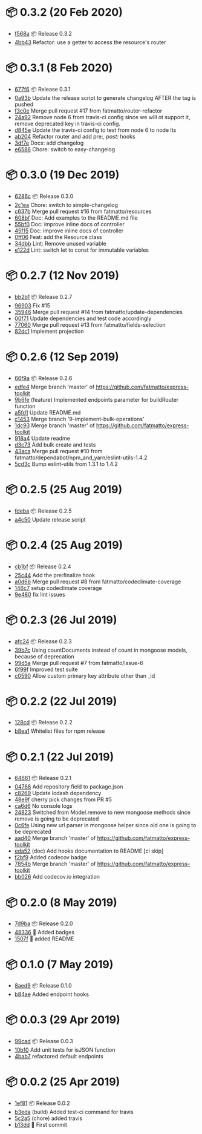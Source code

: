 # 📦 0.3.2 (20 Feb 2020)
- [f568a](https://github.com/fatmatto/express-toolkit)  📦 Release 0.3.2
- [4bb43](https://github.com/fatmatto/express-toolkit)  Refactor: use a getter to access the resource's router
# 📦 0.3.1 (8 Feb 2020)
- [677f6](https://github.com/fatmatto/express-toolkit)  📦 Release 0.3.1
- [0a93b](https://github.com/fatmatto/express-toolkit)  Update the release script to generate changelog AFTER the tag is pushed
- [f3c0e](https://github.com/fatmatto/express-toolkit)  Merge pull request #17 from fatmatto/router-refactor
- [24a92](https://github.com/fatmatto/express-toolkit)  Remove node 6 from travis-ci config since we will ot support it, remove deprecated key in travis-ci config.
- [d845e](https://github.com/fatmatto/express-toolkit)  Update the travis-ci config to test from node 6 to node lts
- [ab204](https://github.com/fatmatto/express-toolkit)  Refactor router and add pre:*, post:* hooks
- [3df7e](https://github.com/fatmatto/express-toolkit)  Docs: add changelog
- [e6586](https://github.com/fatmatto/express-toolkit)  Chore: switch to easy-changelog
# 📦 0.3.0 (19 Dec 2019)
- [6286c](https://github.com/fatmatto/express-toolkit)  📦 Release 0.3.0
- [2c1ea](https://github.com/fatmatto/express-toolkit)  Chore: switch to simple-changelog
- [c637b](https://github.com/fatmatto/express-toolkit)  Merge pull request #16 from fatmatto/resources
- [608bf](https://github.com/fatmatto/express-toolkit)  Doc: Add examples to the README.md file
- [55bf0](https://github.com/fatmatto/express-toolkit)  Doc: improve inline docs of controller
- [45f15](https://github.com/fatmatto/express-toolkit)  Doc: improve inline docs of controller
- [0ff06](https://github.com/fatmatto/express-toolkit)  Feat: add the Resource class
- [34dbb](https://github.com/fatmatto/express-toolkit)  Lint: Remove unused variable
- [e122d](https://github.com/fatmatto/express-toolkit)  Lint: switch let to const for immutable variables
# 📦 0.2.7 (12 Nov 2019)
- [bb2b1](https://github.com/fatmatto/express-toolkit)  📦 Release 0.2.7
- [96903](https://github.com/fatmatto/express-toolkit)  Fix #15
- [35946](https://github.com/fatmatto/express-toolkit)  Merge pull request #14 from fatmatto/update-dependencies
- [00f71](https://github.com/fatmatto/express-toolkit)  Update dependencies and test code accordingly
- [77060](https://github.com/fatmatto/express-toolkit)  Merge pull request #13 from fatmatto/fields-selection
- [82dc1](https://github.com/fatmatto/express-toolkit)  Implement projection
# 📦 0.2.6 (12 Sep 2019)
- [66f9a](https://github.com/fatmatto/express-toolkit)  📦 Release 0.2.6
- [edfe4](https://github.com/fatmatto/express-toolkit)  Merge branch 'master' of https://github.com/fatmatto/express-toolkit
- [9b6fe](https://github.com/fatmatto/express-toolkit)  (feature) Implemented endpoints parameter for buildRouter function
- [a5fd1](https://github.com/fatmatto/express-toolkit)  Update README.md
- [c1453](https://github.com/fatmatto/express-toolkit)  Merge branch '9-implement-bulk-operations'
- [1dc93](https://github.com/fatmatto/express-toolkit)  Merge branch 'master' of https://github.com/fatmatto/express-toolkit
- [918a4](https://github.com/fatmatto/express-toolkit)  Update readme
- [d3c73](https://github.com/fatmatto/express-toolkit)  Add bulk create and tests
- [43aca](https://github.com/fatmatto/express-toolkit)  Merge pull request #10 from fatmatto/dependabot/npm_and_yarn/eslint-utils-1.4.2
- [5cd3c](https://github.com/fatmatto/express-toolkit)  Bump eslint-utils from 1.3.1 to 1.4.2
# 📦 0.2.5 (25 Aug 2019)
- [fdeba](https://github.com/fatmatto/express-toolkit)  📦 Release 0.2.5
- [a4c50](https://github.com/fatmatto/express-toolkit)  Update release script
# 📦 0.2.4 (25 Aug 2019)
- [cb1bf](https://github.com/fatmatto/express-toolkit)  📦 Release 0.2.4
- [25c44](https://github.com/fatmatto/express-toolkit)  Add the pre:finalize hook
- [a0d6b](https://github.com/fatmatto/express-toolkit)  Merge pull request #8 from fatmatto/codeclimate-coverage
- [146c7](https://github.com/fatmatto/express-toolkit)  setup codeclimate coverage
- [9e480](https://github.com/fatmatto/express-toolkit)  fix lint issues
# 📦 0.2.3 (26 Jul 2019)
- [afc24](https://github.com/fatmatto/express-toolkit)  📦 Release 0.2.3
- [39b7c](https://github.com/fatmatto/express-toolkit)  Using countDocuments instead of count in mongoose models, because of  deprecation
- [99d5a](https://github.com/fatmatto/express-toolkit)  Merge pull request #7 from fatmatto/issue-6
- [6f99f](https://github.com/fatmatto/express-toolkit)  Improved test suite
- [c0590](https://github.com/fatmatto/express-toolkit)  Allow custom primary key attribute other than _id
# 📦 0.2.2 (22 Jul 2019)
- [128cd](https://github.com/fatmatto/express-toolkit)  📦 Release 0.2.2
- [b8ea1](https://github.com/fatmatto/express-toolkit)  Whitelist files for npm release
# 📦 0.2.1 (22 Jul 2019)
- [64661](https://github.com/fatmatto/express-toolkit)  📦 Release 0.2.1
- [04768](https://github.com/fatmatto/express-toolkit)  Add repository field to package.json
- [c8269](https://github.com/fatmatto/express-toolkit)  Update lodash dependency
- [48e9f](https://github.com/fatmatto/express-toolkit)  cherry pick changes from PR #5
- [ca6d6](https://github.com/fatmatto/express-toolkit)  No console logs
- [24823](https://github.com/fatmatto/express-toolkit)  Switched from Model.remove to new mongoose methods since remove is going to be deprecated
- [0c6fe](https://github.com/fatmatto/express-toolkit)  Using new url parser in mongoose helper since old one is going to be deprecated
- [aad40](https://github.com/fatmatto/express-toolkit)  Merge branch 'master' of https://github.com/fatmatto/express-toolkit
- [eda52](https://github.com/fatmatto/express-toolkit)  (doc) Add hooks documentation to README [ci skip]
- [f2bf9](https://github.com/fatmatto/express-toolkit)  Added codecov badge
- [7854b](https://github.com/fatmatto/express-toolkit)  Merge branch 'master' of https://github.com/fatmatto/express-toolkit
- [bb026](https://github.com/fatmatto/express-toolkit)  Add codecov.io integration
# 📦 0.2.0 (8 May 2019)
- [7d9ba](https://github.com/fatmatto/express-toolkit)  📦 Release 0.2.0
- [48336](https://github.com/fatmatto/express-toolkit)  🎀 Added badges
- [1507f](https://github.com/fatmatto/express-toolkit)  📖 added README
# 📦 0.1.0 (7 May 2019)
- [8aed9](https://github.com/fatmatto/express-toolkit)  📦 Release 0.1.0
- [b84ae](https://github.com/fatmatto/express-toolkit)  Added endpoint hooks
# 📦 0.0.3 (29 Apr 2019)
- [99cad](https://github.com/fatmatto/express-toolkit)  📦 Release 0.0.3
- [10b10](https://github.com/fatmatto/express-toolkit)  Add unit tests for isJSON function
- [4bab7](https://github.com/fatmatto/express-toolkit)  refactored default endpoints
# 📦 0.0.2 (25 Apr 2019)
- [1ef81](https://github.com/fatmatto/express-toolkit)  📦 Release 0.0.2
- [b3eda](https://github.com/fatmatto/express-toolkit)  (build) Added test-ci command for travis
- [5c2a5](https://github.com/fatmatto/express-toolkit)  (chore) added travis
- [b13dd](https://github.com/fatmatto/express-toolkit)  🚀 First commit
